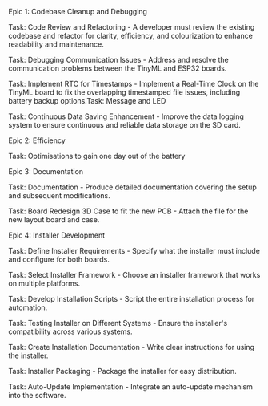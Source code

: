 
Epic 1: Codebase Cleanup and Debugging

Task: Code Review and Refactoring - A developer must review the existing codebase and refactor for clarity, efficiency, and colourization to enhance readability and maintenance.

Task: Debugging Communication Issues - Address and resolve the communication problems between the TinyML and ESP32 boards.

Task: Implement RTC for Timestamps - Implement a Real-Time Clock on the TinyML board to fix the overlapping timestamped file issues, including battery backup options.Task: Message and LED 

Task: Continuous Data Saving Enhancement - Improve the data logging system to ensure continuous and reliable data storage on the SD card.


Epic 2: Efficiency

Task: Optimisations to gain one day out of the battery


Epic 3: Documentation

Task: Documentation - Produce detailed documentation covering the setup and subsequent modifications.

Task: Board Redesign 3D Case to fit the new PCB - Attach the file for the new layout board and case.


Epic 4: Installer Development

Task: Define Installer Requirements - Specify what the installer must include and configure for both boards.

Task: Select Installer Framework - Choose an installer framework that works on multiple platforms.

Task: Develop Installation Scripts - Script the entire installation process for automation.

Task: Testing Installer on Different Systems - Ensure the installer's compatibility across various systems.

Task: Create Installation Documentation - Write clear instructions for using the installer.

Task: Installer Packaging - Package the installer for easy distribution.

Task: Auto-Update Implementation - Integrate an auto-update mechanism into the software.

